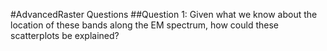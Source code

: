 #AdvancedRaster Questions
##Question 1: Given what we know about the location of these bands along the EM spectrum, how could these scatterplots be explained?
